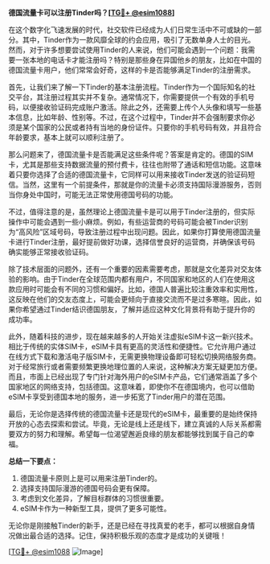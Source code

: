 **德国流量卡可以注册Tinder吗？[[TG💪+ @esim1088](https://t.me/s/esim1088)]**

在这个数字化飞速发展的时代，社交软件已经成为人们日常生活中不可或缺的一部分。其中，Tinder作为一款风靡全球的约会应用，吸引了无数单身人士的目光。然而，对于许多想要尝试使用Tinder的人来说，他们可能会遇到一个问题：我需要一张本地的电话卡才能注册吗？特别是那些身在异国他乡的朋友，比如在中国的德国流量卡用户，他们常常会好奇，这样的卡是否能够满足Tinder的注册需求。

首先，让我们来了解一下Tinder的基本注册流程。Tinder作为一个国际知名的社交平台，其注册过程其实并不复杂。通常情况下，你需要提供一个有效的手机号码，以便接收验证码完成账户激活。除此之外，还需要上传个人头像和填写一些基本信息，比如年龄、性别等。不过，在这个过程中，Tinder并不会强制要求你必须是某个国家的公民或者持有当地的身份证件。只要你的手机号码有效，并且符合年龄要求，基本上就可以顺利注册了。

那么问题来了，德国流量卡是否能满足这些条件呢？答案是肯定的。德国的SIM卡，尤其是那些支持数据流量的预付费卡，往往也附带了通话和短信功能。这意味着只要你选择了合适的德国流量卡，它同样可以用来接收Tinder发送的验证码短信。当然，这里有一个前提条件，那就是你的流量卡必须支持国际漫游服务，否则当你身处中国时，可能无法正常使用德国号码的功能。

不过，值得注意的是，虽然理论上德国流量卡是可以用于Tinder注册的，但实际操作中可能会遇到一些小麻烦。例如，有些运营商的号码可能会被Tinder识别为“高风险”区域号码，导致注册过程中出现问题。因此，如果你打算使用德国流量卡进行Tinder注册，最好提前做好功课，选择信誉良好的运营商，并确保该号码确实能够正常接收验证码。

除了技术层面的问题外，还有一个重要的因素需要考虑，那就是文化差异对交友体验的影响。由于Tinder在全球范围内都有用户，不同国家和地区的人们在使用这款应用时可能会有不同的习惯和偏好。比如，德国人普遍比较注重效率和实用性，这反映在他们的交友态度上，可能会更倾向于直接交流而不是过多寒暄。因此，如果你希望通过Tinder结识德国朋友，了解并适应这种文化背景将有助于提升你的成功率。

此外，随着科技的进步，现在越来越多的人开始关注虚拟eSIM卡这一新兴技术。相比于传统的实体SIM卡，eSIM卡具有更高的灵活性和便捷性。它允许用户通过在线方式下载和激活电子版SIM卡，无需更换物理设备即可轻松切换网络服务商。对于经常旅行或者需要频繁更换地理位置的人来说，这种解决方案无疑更加方便。而且，市面上已经出现了专门针对海外用户的eSIM卡产品，它们通常涵盖了多个国家地区的网络支持，包括德国。这意味着，即使你不在德国境内，也可以借助eSIM卡享受到德国本地的服务，进一步拓宽了Tinder用户的潜在范围。

最后，无论你是选择传统的德国流量卡还是现代的eSIM卡，最重要的是始终保持开放的心态去探索和尝试。毕竟，无论是线上还是线下，建立真诚的人际关系都需要双方的努力和理解。希望每一位渴望邂逅良缘的朋友都能够找到属于自己的幸福。

**总结一下要点：**
1. 德国流量卡原则上是可以用来注册Tinder的。
2. 选择支持国际漫游的德国号码会更有保障。
3. 考虑到文化差异，了解目标群体的习惯很重要。
4. eSIM卡作为一种新型工具，提供了更多可能性。

无论你是刚接触Tinder的新手，还是已经在寻找真爱的老手，都可以根据自身情况做出最合适的选择。记住，保持积极乐观的态度才是成功的关键哦！

[[TG💪+ @esim1088](https://t.me/s/esim1088) ![Image](https://i.postimg.cc/4NQfJmqS/Snipaste-2025-05-13-00-14-12.png)]